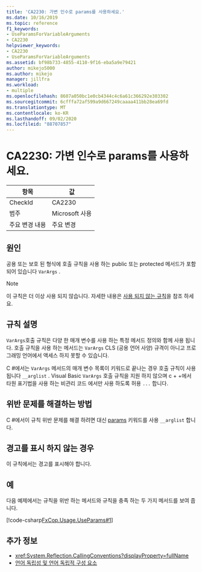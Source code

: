 ```yaml
---
title: 'CA2230: 가변 인수로 params를 사용하세요.'
ms.date: 10/16/2019
ms.topic: reference
f1_keywords:
- UseParamsForVariableArguments
- CA2230
helpviewer_keywords:
- CA2230
- UseParamsForVariableArguments
ms.assetid: bf98b733-4855-4110-9f16-eba5a9e79421
author: mikejo5000
ms.author: mikejo
manager: jillfra
ms.workload:
- multiple
ms.openlocfilehash: 8607a050bc1e0cb4344c4c6a61c366292e303302
ms.sourcegitcommit: 6cfffa72af599a9d667249caaaa411bb28ea69fd
ms.translationtype: MT
ms.contentlocale: ko-KR
ms.lasthandoff: 09/02/2020
ms.locfileid: "88707857"
---
```

# <a name="ca2230-use-params-for-variable-arguments"></a>CA2230: 가변 인수로 params를 사용하세요.

|항목|값|
|-|-|
|CheckId|CA2230|
|범주|Microsoft 사용|
|주요 변경 내용|주요 변경|

## <a name="cause"></a>원인
공용 또는 보호 된 형식에 호출 규칙을 사용 하는 public 또는 protected 메서드가 포함 되어 있습니다 `VarArgs` .

> [!NOTE]
> 이 규칙은 더 이상 사용 되지 않습니다. 자세한 내용은 [사용 되지 않는 규칙](fxcop-rule-port-status.md#deprecated-rules)을 참조 하세요.

## <a name="rule-description"></a>규칙 설명
`VarArgs`호출 규칙은 다양 한 매개 변수를 사용 하는 특정 메서드 정의와 함께 사용 됩니다. 호출 규칙을 사용 하는 메서드는 `VarArgs` CLS (공용 언어 사양) 규격이 아니고 프로그래밍 언어에서 액세스 하지 못할 수 있습니다.

C #에서는 `VarArgs` 메서드의 매개 변수 목록이 키워드로 끝나는 경우 호출 규칙이 사용 됩니다 `__arglist` . Visual Basic `VarArgs` 호출 규칙을 지원 하지 않으며 c + +에서 타원 표기법을 사용 하는 비관리 코드 에서만 사용 하도록 허용 `...` 합니다.

## <a name="how-to-fix-violations"></a>위반 문제를 해결하는 방법
C #에서이 규칙 위반 문제를 해결 하려면 대신 [params](/dotnet/csharp/language-reference/keywords/params) 키워드를 사용 `__arglist` 합니다.

## <a name="when-to-suppress-warnings"></a>경고를 표시 하지 않는 경우
이 규칙에서는 경고를 표시해야 합니다.

## <a name="example"></a>예
다음 예제에서는 규칙을 위반 하는 메서드와 규칙을 충족 하는 두 가지 메서드를 보여 줍니다.

[!code-csharp[FxCop.Usage.UseParams#1](../code-quality/codesnippet/CSharp/ca2230-use-params-for-variable-arguments_1.cs)]

## <a name="see-also"></a>추가 정보

- <xref:System.Reflection.CallingConventions?displayProperty=fullName>
- [언어 독립성 및 언어 독립적 구성 요소](/dotnet/standard/language-independence-and-language-independent-components)
